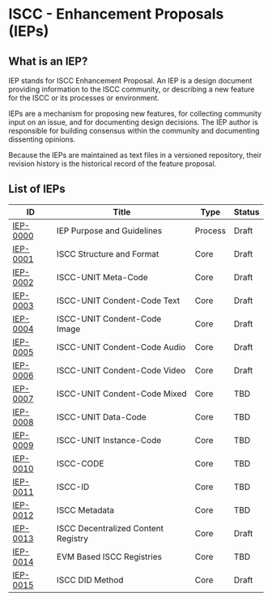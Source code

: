 # ISCC - Enhancement Proposals (IEPs)

## What is an IEP?

IEP stands for ISCC Enhancement Proposal. An IEP is a design document providing information to the
ISCC community, or describing a new feature for the ISCC or its processes or environment.

IEPs are a mechanism for proposing new features, for collecting community input on an issue, and for
documenting design decisions. The IEP author is responsible for building consensus within the
community and documenting dissenting opinions.

Because the IEPs are maintained as text files in a versioned repository, their revision history is
the historical record of the feature proposal.

## List of IEPs

| ID                           | Title                               | Type    | Status |
|------------------------------|-------------------------------------|---------|--------|
| [IEP-0000](iep-0000.md) | IEP Purpose and Guidelines          | Process | Draft  |
| [IEP-0001](iep-0001.md) | ISCC Structure and Format           | Core    | Draft  |
| [IEP-0002](iep-0002.md) | ISCC-UNIT Meta-Code                 | Core    | Draft  |
| [IEP-0003](iep-0003.md) | ISCC-UNIT Condent-Code Text         | Core    | Draft  |
| [IEP-0004](iep-0004.md) | ISCC-UNIT Condent-Code Image        | Core    | Draft  |
| [IEP-0005](iep-0005.md) | ISCC-UNIT Condent-Code Audio        | Core    | Draft  |
| [IEP-0006](iep-0006.md) | ISCC-UNIT Condent-Code Video        | Core    | Draft  |
| [IEP-0007](iep-0007.md) | ISCC-UNIT Condent-Code Mixed        | Core    | TBD    |
| [IEP-0008](iep-0008.md) | ISCC-UNIT Data-Code                 | Core    | TBD    |
| [IEP-0009](iep-0009.md) | ISCC-UNIT Instance-Code             | Core    | TBD    |
| [IEP-0010](iep-0010.md) | ISCC-CODE                           | Core    | TBD    |
| [IEP-0011](iep-0011.md) | ISCC-ID                             | Core    | TBD    |
| [IEP-0012](iep-0012.md) | ISCC Metadata          | Core    | TBD    |
| [IEP-0013](iep-0013.md) | ISCC Decentralized Content Registry | Core    | Draft  |
| [IEP-0014](iep-0014.md) | EVM Based ISCC Registries           | Core    | TBD    |
| [IEP-0015](iep-0015.md) | ISCC DID Method                     | Core    | Draft  |
